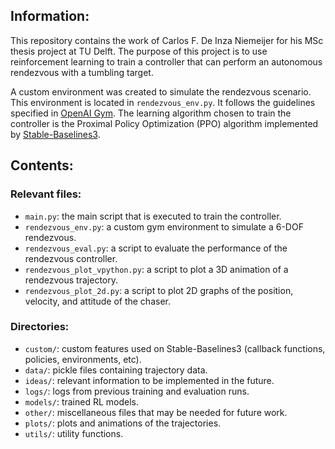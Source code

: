 ## Information:
This repository contains the work of Carlos F. De Inza Niemeijer for his MSc thesis project at TU Delft.
The purpose of this project is to use reinforcement learning to train a controller that can perform an autonomous rendezvous with a tumbling target. 

A custom environment was created to simulate the rendezvous scenario. This environment is located in `rendezvous_env.py`. It follows the guidelines specified in [OpenAI Gym](https://www.gymlibrary.dev/content/environment_creation/). 
The learning algorithm chosen to train the controller is the Proximal Policy Optimization (PPO) algorithm implemented by [Stable-Baselines3](https://stable-baselines3.readthedocs.io/en/master/modules/ppo.html).

## Contents:

### Relevant files:
- `main.py`: the main script that is executed to train the controller.
- `rendezvous_env.py`: a custom gym environment to simulate a 6-DOF rendezvous.
- `rendezvous_eval.py`: a script to evaluate the performance of the rendezvous controller.
- `rendezvous_plot_vpython.py`: a script to plot a 3D animation of a rendezvous trajectory.
- `rendezvous_plot_2d.py`: a script to plot 2D graphs of the position, velocity, and attitude of the chaser.

### Directories:
- `custom/`: custom features used on Stable-Baselines3 (callback functions, policies, environments, etc).
- `data/`: pickle files containing trajectory data.
- `ideas/`: relevant information to be implemented in the future.
- `logs/`: logs from previous training and evaluation runs.
- `models/`: trained RL models.
- `other/`: miscellaneous files that may be needed for future work.
- `plots/`: plots and animations of the trajectories.
- `utils/`: utility functions.